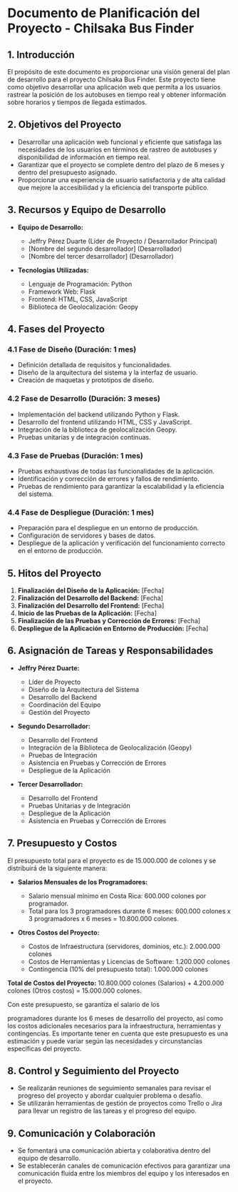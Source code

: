 # Documento de Planificación del Proyecto - Chilsaka Bus Finder

## 1. Introducción

El propósito de este documento es proporcionar una visión general del plan de desarrollo para el proyecto Chilsaka Bus Finder. Este proyecto tiene como objetivo desarrollar una aplicación web que permita a los usuarios rastrear la posición de los autobuses en tiempo real y obtener información sobre horarios y tiempos de llegada estimados.

## 2. Objetivos del Proyecto

- Desarrollar una aplicación web funcional y eficiente que satisfaga las necesidades de los usuarios en términos de rastreo de autobuses y disponibilidad de información en tiempo real.
- Garantizar que el proyecto se complete dentro del plazo de 6 meses y dentro del presupuesto asignado.
- Proporcionar una experiencia de usuario satisfactoria y de alta calidad que mejore la accesibilidad y la eficiencia del transporte público.

## 3. Recursos y Equipo de Desarrollo

- **Equipo de Desarrollo:**
  - Jeffry Pérez Duarte (Líder de Proyecto / Desarrollador Principal)
  - [Nombre del segundo desarrollador] (Desarrollador)
  - [Nombre del tercer desarrollador] (Desarrollador)

- **Tecnologías Utilizadas:**
  - Lenguaje de Programación: Python
  - Framework Web: Flask
  - Frontend: HTML, CSS, JavaScript
  - Biblioteca de Geolocalización: Geopy

## 4. Fases del Proyecto

### 4.1 Fase de Diseño (Duración: 1 mes)

- Definición detallada de requisitos y funcionalidades.
- Diseño de la arquitectura del sistema y la interfaz de usuario.
- Creación de maquetas y prototipos de diseño.

### 4.2 Fase de Desarrollo (Duración: 3 meses)

- Implementación del backend utilizando Python y Flask.
- Desarrollo del frontend utilizando HTML, CSS y JavaScript.
- Integración de la biblioteca de geolocalización Geopy.
- Pruebas unitarias y de integración continuas.

### 4.3 Fase de Pruebas (Duración: 1 mes)

- Pruebas exhaustivas de todas las funcionalidades de la aplicación.
- Identificación y corrección de errores y fallos de rendimiento.
- Pruebas de rendimiento para garantizar la escalabilidad y la eficiencia del sistema.

### 4.4 Fase de Despliegue (Duración: 1 mes)

- Preparación para el despliegue en un entorno de producción.
- Configuración de servidores y bases de datos.
- Despliegue de la aplicación y verificación del funcionamiento correcto en el entorno de producción.

## 5. Hitos del Proyecto

1. **Finalización del Diseño de la Aplicación:** [Fecha]
2. **Finalización del Desarrollo del Backend:** [Fecha]
3. **Finalización del Desarrollo del Frontend:** [Fecha]
4. **Inicio de las Pruebas de la Aplicación:** [Fecha]
5. **Finalización de las Pruebas y Corrección de Errores:** [Fecha]
6. **Despliegue de la Aplicación en Entorno de Producción:** [Fecha]

## 6. Asignación de Tareas y Responsabilidades

- **Jeffry Pérez Duarte:**
  - Líder de Proyecto
  - Diseño de la Arquitectura del Sistema
  - Desarrollo del Backend
  - Coordinación del Equipo
  - Gestión del Proyecto

- **Segundo Desarrollador:**
  - Desarrollo del Frontend
  - Integración de la Biblioteca de Geolocalización (Geopy)
  - Pruebas de Integración
  - Asistencia en Pruebas y Corrección de Errores
  - Despliegue de la Aplicación

- **Tercer Desarrollador:**
  - Desarrollo del Frontend
  - Pruebas Unitarias y de Integración
  - Despliegue de la Aplicación
  - Asistencia en Pruebas y Corrección de Errores

## 7. Presupuesto y Costos

El presupuesto total para el proyecto es de 15.000.000 de colones y se distribuirá de la siguiente manera:

- **Salarios Mensuales de los Programadores:**
  - Salario mensual mínimo en Costa Rica: 600.000 colones por programador.
  - Total para los 3 programadores durante 6 meses: 600.000 colones x 3 programadores x 6 meses = 10.800.000 colones.

- **Otros Costos del Proyecto:**
  - Costos de Infraestructura (servidores, dominios, etc.): 2.000.000 colones
  - Costos de Herramientas y Licencias de Software: 1.200.000 colones
  - Contingencia (10% del presupuesto total): 1.000.000 colones

**Total de Costos del Proyecto:** 10.800.000 colones (Salarios) + 4.200.000 colones (Otros costos) = 15.000.000 colones.

Con este presupuesto, se garantiza el salario de los

 programadores durante los 6 meses de desarrollo del proyecto, así como los costos adicionales necesarios para la infraestructura, herramientas y contingencias. Es importante tener en cuenta que este presupuesto es una estimación y puede variar según las necesidades y circunstancias específicas del proyecto.

## 8. Control y Seguimiento del Proyecto

- Se realizarán reuniones de seguimiento semanales para revisar el progreso del proyecto y abordar cualquier problema o desafío.
- Se utilizarán herramientas de gestión de proyectos como Trello o Jira para llevar un registro de las tareas y el progreso del equipo.

## 9. Comunicación y Colaboración

- Se fomentará una comunicación abierta y colaborativa dentro del equipo de desarrollo.
- Se establecerán canales de comunicación efectivos para garantizar una comunicación fluida entre los miembros del equipo y los interesados en el proyecto.
